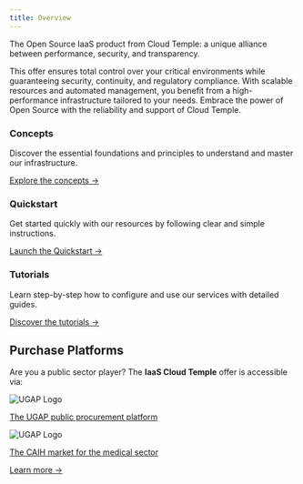 ```yaml
---
title: Overview
---
```


The Open Source IaaS product from Cloud Temple: a unique alliance between performance, security, and transparency.

This offer ensures total control over your critical environments while guaranteeing security, continuity, and regulatory compliance.
With scalable resources and automated management, you benefit from a high-performance infrastructure tailored to your needs. Embrace the power of Open Source with the reliability and support of Cloud Temple.

<div class="card-grid">
  <div class="card">
    <h3>Concepts</h3>
    <p>Discover the essential foundations and principles to understand and master our infrastructure.</p>
    <a href="./concepts" class="card-link">Explore the concepts &rarr;</a>
  </div>
  <div class="card">
    <h3>Quickstart</h3>
    <p>Get started quickly with our resources by following clear and simple instructions.</p>
    <a href="./quickstart" class="card-link">Launch the Quickstart &rarr;</a>
  </div>
    <div class="card">
    <h3>Tutorials</h3>
    <p>Learn step-by-step how to configure and use our services with detailed guides.</p>
    <a href="./tutorials" class="card-link">Discover the tutorials &rarr;</a>
  </div>
</div>


## Purchase Platforms

<div class="purchase-platforms">
  <p>Are you a public sector player? The <strong>IaaS Cloud Temple</strong> offer is accessible via:</p>

  <div class="platform-card">
    <img src="https://www.medgest.fr/wp-content/uploads/sites/2/2021/09/nouveau-logo-ugap-2021.png" alt="UGAP Logo" class="platform-logo" />
    <p>
      <a href="https://cloudtour.capgemini.fr/partenaires/cloud-temple" target="_blank" rel="noopener noreferrer">
        The UGAP public procurement platform
      </a>
    </p>
  </div>

  <div class="platform-card">
      <img src="https://i0.wp.com/www.activus-software.fr/wp-content/uploads/2022/09/20221212-GRP-CAIH-BC.png?fit=1300%2C827&ssl=1" alt="UGAP Logo" class="platform-logo" />
    <p>
      <a href="https://www.caih-sante.org" target="_blank" rel="noopener noreferrer">
        The CAIH market for the medical sector
      </a>
    </p>
  </div>

  <a href="https://www.cloud-temple.com/cloud-souverain-disponible-via-lugap/" target="_blank" rel="noopener noreferrer" class="learn-more-link">
    Learn more &rarr;
  </a>
</div>